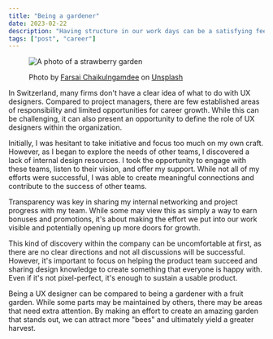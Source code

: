 ```yaml
---
title: "Being a gardener"
date: 2023-02-22
description: "Having structure in our work days can be a satisfying feeling. Working on projects, collaborating with stakeholders and developers, and meeting deadlines are all part of the job. But is it enough to simply do what has been assigned to us and hope for bonuses and promotions in return?"
tags: ["post", "career"]
---
```


<figure>
  <img
    src="/images/posts/gardener/fruit-garden.webp"
    alt="A photo of a strawberry garden"
  />
  <figcaption>

Photo by [Farsai Chaikulngamdee](https://unsplash.com/@clearsky?utm_source=unsplash&utm_medium=referral&utm_content=creditCopyText) on [Unsplash]("https://unsplash.com/photos/IdrzXJQlw5w?utm_source=unsplash&utm_medium=referral&utm_content=creditCopyText)

  </figcaption>
</figure>

In Switzerland, many firms don't have a clear idea of what to do with UX designers. Compared to project managers, there are few established areas of responsibility and limited opportunities for career growth. While this can be challenging, it can also present an opportunity to define the role of UX designers within the organization.

Initially, I was hesitant to take initiative and focus too much on my own craft. However, as I began to explore the needs of other teams, I discovered a lack of internal design resources. I took the opportunity to engage with these teams, listen to their vision, and offer my support. While not all of my efforts were successful, I was able to create meaningful connections and contribute to the success of other teams.

Transparency was key in sharing my internal networking and project progress with my team. While some may view this as simply a way to earn bonuses and promotions, it's about making the effort we put into our work visible and potentially opening up more doors for growth.

This kind of discovery within the company can be uncomfortable at first, as there are no clear directions and not all discussions will be successful. However, it's important to focus on helping the product team succeed and sharing design knowledge to create something that everyone is happy with. Even if it's not pixel-perfect, it's enough to sustain a usable product.

Being a UX designer can be compared to being a gardener with a fruit garden. While some parts may be maintained by others, there may be areas that need extra attention. By making an effort to create an amazing garden that stands out, we can attract more "bees" and ultimately yield a greater harvest.
